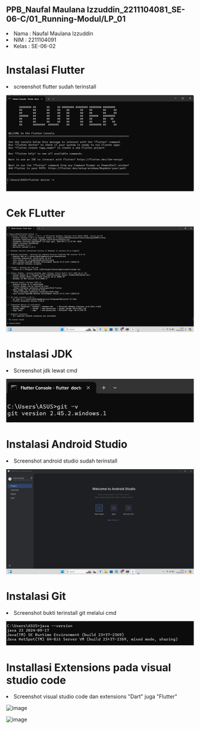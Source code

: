 
## PPB_Naufal Maulana Izzuddin_2211104081_SE-06-C/01_Running-Modul/LP_01

<li> Nama   : Naufal Maulana Izzuddin
<li> NIM    : 2211104091
<li> Kelas  : SE-06-02

# Instalasi Flutter
<li> screenshot flutter sudah terinstall

![image](img/flutter.png)

# Cek FLutter

![image](img/cek_flutter.png)

# Instalasi JDK
<li> Screenshot jdk lewat cmd

![image](img/jdk.png)

# Instalasi Android Studio
<li> Screenshot android studio sudah terinstall

![image](img/android_studio.png)

# Instalasi Git
<li> Screenshot bukti terinstall git melalui cmd

![image](img/git.png)

# Installasi Extensions pada visual studio code
<li> Screenshot visual studio code dan extensions "Dart" juga "Flutter"

![image](img/extension_dart.png)
<br>

![image](img/extension_flutter.png)


